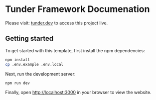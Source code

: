 # Tunder Framework Documenation

Please visit: [tunder.dev](https://tunder-docs.vercel.app/) to access this project live.

## Getting started

To get started with this template, first install the npm dependencies:

```bash
npm install
cp .env.example .env.local
```

Next, run the development server:

```bash
npm run dev
```

Finally, open [http://localhost:3000](http://localhost:3000) in your browser to view the website.
